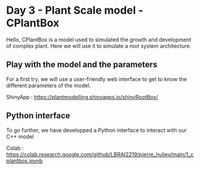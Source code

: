 # Day 3 - Plant Scale model - CPlantBox

Hello, CPlantBox is a model used to simulated the growth and development of complex plant. Here we will use it to simulate a root system architecture. 

## Play with the model and the parameters

For a first try, we will use a user-friendly web interface to get to know the different parameters of the model.

ShinyApp : https://plantmodelling.shinyapps.io/shinyRootBox/

## Python interface

To go further, we have developped a Python interface to interact with our C++ model

Colab : https://colab.research.google.com/github/LBRAI2219/pierre_huljev/main/1_cplantbox.ipynb
